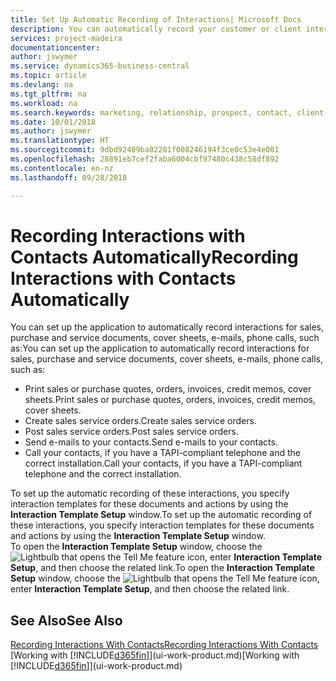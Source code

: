 ```yaml
---
title: Set Up Automatic Recording of Interactions| Microsoft Docs
description: You can automatically record your customer or client interactions, for example, for sales, purchase and service documents or phone calls.
services: project-madeira
documentationcenter: 
author: jswymer
ms.service: dynamics365-business-central
ms.topic: article
ms.devlang: na
ms.tgt_pltfrm: na
ms.workload: na
ms.search.keywords: marketing, relationship, prospect, contact, client, customer
ms.date: 10/01/2018
ms.author: jswymer
ms.translationtype: HT
ms.sourcegitcommit: 9dbd92409ba02281f008246194f3ce0c53e4e001
ms.openlocfilehash: 28891eb7cef2faba6004cbf97480c438c58df892
ms.contentlocale: en-nz
ms.lasthandoff: 09/28/2018

---
```

# <a name="recording-interactions-with-contacts-automatically"></a><span data-ttu-id="61084-103">Recording Interactions with Contacts Automatically</span><span class="sxs-lookup"><span data-stu-id="61084-103">Recording Interactions with Contacts Automatically</span></span>
<span data-ttu-id="61084-104">You can set up the application to automatically record interactions for sales, purchase and service documents, cover sheets, e-mails, phone calls, such as:</span><span class="sxs-lookup"><span data-stu-id="61084-104">You can set up the application to automatically record interactions for sales, purchase and service documents, cover sheets, e-mails, phone calls, such as:</span></span>

* <span data-ttu-id="61084-105">Print sales or purchase quotes, orders, invoices, credit memos, cover sheets.</span><span class="sxs-lookup"><span data-stu-id="61084-105">Print sales or purchase quotes, orders, invoices, credit memos, cover sheets.</span></span>
* <span data-ttu-id="61084-106">Create sales service orders.</span><span class="sxs-lookup"><span data-stu-id="61084-106">Create sales service orders.</span></span>
* <span data-ttu-id="61084-107">Post sales service orders.</span><span class="sxs-lookup"><span data-stu-id="61084-107">Post sales service orders.</span></span>
* <span data-ttu-id="61084-108">Send e-mails to your contacts.</span><span class="sxs-lookup"><span data-stu-id="61084-108">Send e-mails to your contacts.</span></span>
* <span data-ttu-id="61084-109">Call your contacts, if you have a TAPI-compliant telephone and the correct installation.</span><span class="sxs-lookup"><span data-stu-id="61084-109">Call your contacts, if you have a TAPI-compliant telephone and the correct installation.</span></span>

<span data-ttu-id="61084-110">To set up the automatic recording of these interactions, you specify interaction templates for these documents and actions by using the **Interaction Template Setup** window.</span><span class="sxs-lookup"><span data-stu-id="61084-110">To set up the automatic recording of these interactions, you specify interaction templates for these documents and actions by using the **Interaction Template Setup** window.</span></span>  
<span data-ttu-id="61084-111">To open the **Interaction Template Setup** window, choose the ![Lightbulb that opens the Tell Me feature](media/ui-search/search_small.png "Tell me what you want to do") icon, enter **Interaction Template Setup**, and then choose the related link.</span><span class="sxs-lookup"><span data-stu-id="61084-111">To open the **Interaction Template Setup** window, choose the ![Lightbulb that opens the Tell Me feature](media/ui-search/search_small.png "Tell me what you want to do") icon, enter **Interaction Template Setup**, and then choose the related link.</span></span>

## <a name="see-also"></a><span data-ttu-id="61084-112">See Also</span><span class="sxs-lookup"><span data-stu-id="61084-112">See Also</span></span>
[<span data-ttu-id="61084-113">Recording Interactions With Contacts</span><span class="sxs-lookup"><span data-stu-id="61084-113">Recording Interactions With Contacts</span></span>](marketing-interactions.md)  
<span data-ttu-id="61084-114">[Working with [!INCLUDE[d365fin](includes/d365fin_md.md)]](ui-work-product.md)</span><span class="sxs-lookup"><span data-stu-id="61084-114">[Working with [!INCLUDE[d365fin](includes/d365fin_md.md)]](ui-work-product.md)</span></span>  

